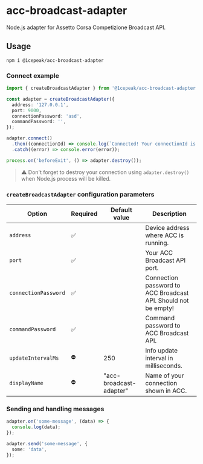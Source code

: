 # acc-broadcast-adapter

Node.js adapter for Assetto Corsa Competizione Broadcast API.

## Usage

```shell
npm i @1cepeak/acc-broadcast-adapter
```

### Connect example

```ts
import { createBroadcastAdapter } from '@1cepeak/acc-broadcast-adapter';

const adapter = createBroadcastAdapter({
  address: '127.0.0.1',
  port: 9000,
  connectionPassword: 'asd',
  commandPassword: '',
});

adapter.connect()
  .then((connectionId) => console.log(`Connected! Your connectionId is ${connectionId}`))
  .catch((error) => console.error(error));

process.on('beforeExit', () => adapter.destroy());
```

> ⚠️ Don't forget to destroy your connection using `adapter.destroy()` when Node.js process will be killed.

### `createBroadcastAdapter` configuration parameters

| Option               | Required | Default value           | Description                                                    |
|----------------------|----------|-------------------------|----------------------------------------------------------------|
| `address`            | ✅       |                         | Device address where ACC is running.                           |
| `port`               | ✅       |                         | Your ACC Broadcast API port.                                   |
| `connectionPassword` | ✅       |                         | Connection password to ACC Broadcast API. Should not be empty! |
| `commandPassword`    | ✅       |                         | Command password to ACC Broadcast API.                         |
| `updateIntervalMs`   | ⛔️       | 250                     | Info update interval in milliseconds.                          |
| `displayName`        | ⛔       | "acc-broadcast-adapter" | Name of your connection shown in ACC.                          |

### Sending and handling messages

```ts
adapter.on('some-message', (data) => {
  console.log(data);
});

adapter.send('some-message', {
  some: 'data',
});
```
